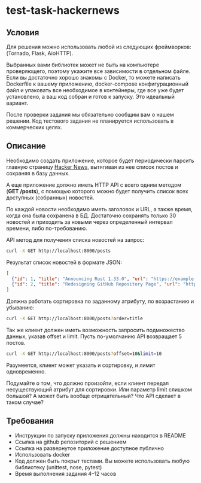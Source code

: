 # test-task-hackernews

## Условия

Для решения можно использовать любой из следующих фреймворков: (Tornado, Flask, AioHTTP).

Выбранных вами библиотек может не быть на компьютере проверяющего, поэтому укажите все зависимости в отдельном файле. Если вы достаточно хорошо знакомы с Docker, то можете написать Dockerfile к вашему приложению, docker-compose конфигурационный файл и упаковать все необходимое в контейнеры, где все уже будет установлено, а ваш код собран и готов к запуску. Это идеальный вариант.

После проверки задания мы обязательно сообщим вам о нашем решении. Код тестового задания не планируется использовать в коммерческих целях.

## Описание

Необходимо создать приложение, которое будет периодически парсить главную страницу [Hacker News](https://news.ycombinator.com/), вытягивая из нее список постов и сохраняя в базу данных.

А еще приложение должно иметь HTTP API с всего одним методом (**GET /posts**), с помощью которого можно будет получить список всех доступных (собранных) новостей.

По каждой новости необходимо иметь заголовок и URL, а также время, когда она была сохранена в БД. Достаточно сохранять только 30 новостей и приходить за новыми через определенный интервал времени, либо по-требованию.

API метод для получения списка новостей на запрос:

```bash
curl -X GET http://localhost:8000/posts
```

Результат список новостей в формате JSON:

```json
[
  {"id": 1, "title": "Announcing Rust 1.33.0", "url": "https://example.com", "created": "ISO 8601"},
  {"id": 2, "title": "Redesigning GitHub Repository Page", "url": "https://example.com", "created": "ISO 8601"}
]
```

Должна работать сортировка по заданному атрибуту, по возрастанию и убыванию:

```bash
curl -X GET http://localhost:8000/posts?order=title
```

Так же клиент должен иметь возможность запросить подмножество данных, указав offset и limit. Пусть по-умолчанию API возвращает 5 постов.

```bash
curl -X GET http://localhost:8000/posts?offset=10&limit=10
```

Разумеется, клиент может указать и сортировку, и лимит одновременно.

Подумайте о том, что должно произойти, если клиент передал несуществующий атрибут для сортировки. Или параметр limit слишком большой? А может быть вообще отрицательный? Что API сделает в таком случае?

## Требования

* Инструкции по запуску приложения должны находится в README
* Ссылка на github репозиторий с решением
* Ссылка на развернутое приложение доступное публично
* Использовать docker
* Код должен быть покрыт тестами. Вы можете использовать любую библиотеку (unittest, nose, pytest)
* Время выполнения задания 4–12 часов
